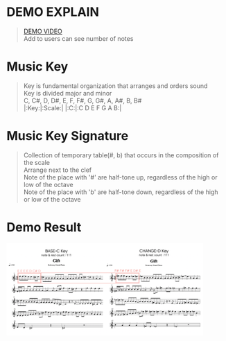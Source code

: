 # DEMO EXPLAIN   
> [DEMO VIDEO](https://github.com/yklim1/Ourchord/blob/master/04_DEMO/Demo.mp4)  
> Add to users can see number of notes   

# Music Key    
> Key is fundamental organization that arranges and orders sound   
> Key is divided major and minor    
> C, C#, D, D#, E, F, F#, G, G#, A, A#, B, B#   
|:Key:|:Scale:|
|:C:|:C D E F G A B:|

# Music Key Signature      
> Collection of temporary table(#, b) that occurs in the composition of the scale    
> Arrange next to the clef   
> Note of the place with '#' are half-tone up, regardless of the high or low of the octave   
> Note of the place with 'b' are half-tone down, regardless of the high or low of the octave    

# Demo Result

<img src="https://github.com/yklim1/Ourchord/blob/master/04_DEMO/example.png" width="90%"></img>

